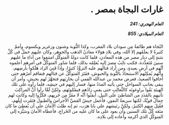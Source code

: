 <h1 dir="rtl">غارات البجاة بمصر .</h1>

<h5 dir="rtl">العام الهجري:  241

العام الميلادي: 855

</h5>

<p dir="rtl">البُجاة هم طائفةٌ مِن سودان بلاد المغرب، وكذا النُّوبة وشنون وزغرير ويكسوم، وأممٌ كثيرةٌ لا يعلَمُهم إلا الله، وفي بلادِ هؤلاء معادنُ الذهب والجوهر، وكان عليهم حملٌ في كُلِّ سَنةٍ إلى ديار مصر من هذه المعادنِ، فلما كانت دولةُ المتوكِّل امتنعوا من أداءِ ما عليهم سنينَ مُتَعدِّدة، فكتب نائِبُ مِصرَ إليه يُعلِمُه بذلك، فلما شاور المتوكِّلُ في أمرِهم أعلموه أنَّهم في أرضٍ بعيدةٍ، ومن أراد قتالَهم عليه التزوُّدُ كثيرًا، وإذا فَنِيَ الزاد هَلَكوا بأرضِهم، وأنَّهم يُمكِنُهم الاستنجادُ بالنُّوبةِ والحبوش، ففَتَرَ المتوكِّلُ عن قتالهم فتفاقم أمرُهم حتى أخافوا الصعيدَ، فعرض محمد بن عبدالله القمي أن يحارِبَهم فتجهَّزَ لهم بجيشٍ، وأمر أن يبقى بجانبِ السواحل حتى يأتيه المدَدُ منها، فسار إليهم في جيشِه، فلما رأوه على تلك الهيئةِ بَقُوا يراوِغونَه كالثَّعالِبِ حتى يفنى زادُهم فيقتُلونَهم، ولكِنْ لَمَّا رأوا أنَّ المراكِبَ تأتيهم بالمَدَدِ من الشاطئ على النيلِ، أيقنُوا أنَّه لا مفَرَّ مِن حَربِهم، فكَرُّوا إليه وكانت لهم جِمالٌ قويَّةٌ، لكنها سريعةُ النفورِ، فأعمل جيشُ القميِّ الأجراسَ والطبولَ فنَفَرت إبِلُهم، فقُتِلَ منهم الكثيرُ، ولكِنَّ رئيسَهم علي بابا هرَب، ثم إنه طلبَ الأمانَ على أن يُعطِيَ ما كان منَعَه كُلَّ تلك السنين وأن يعود على ما كان عليه من الخَراجِ، فأعطاه الأمانَ وسَيَّرَه إلى المتوكِّلِ الذي أكرمه وأعاده إلى بلادِه.</p></br>
